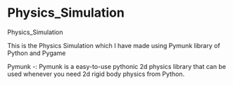 # Physics_Simulation
Physics_Simulation

This is the Physics Simulation which I have made using Pymunk library of Python and Pygame

Pymunk -: Pymunk is a easy-to-use pythonic 2d physics library that can be used whenever you need 2d rigid body physics from Python.
